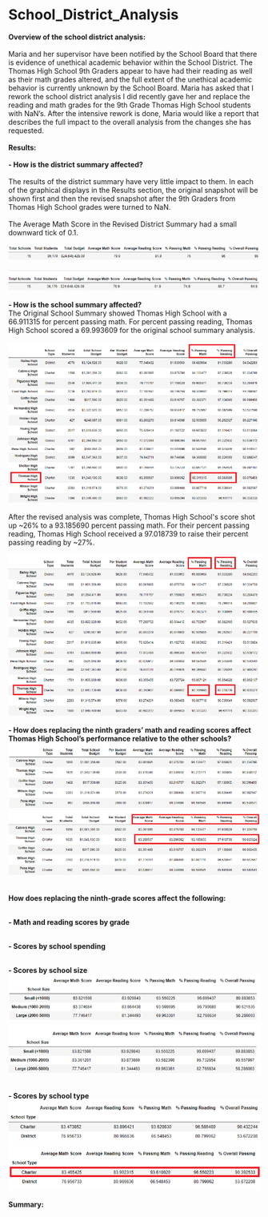 # School_District_Analysis

**Overview of the school district analysis: <br><br>**
Maria and her supervisor have been notified by the School Board that there is evidence of unethical academic behavior within the School District.  The Thomas High School 9th Graders appear to have had their reading as well as their math grades altered, and the full extent of the unethical academic behavior is currently unknown by the School Board. Maria has asked that I rework the school district analysis I did recently gave her and replace the reading and math grades for the 9th Grade Thomas High School students with NaN’s. After the intensive rework is done, Maria would like a report that describes the full impact to the overall analysis from the changes she has requested. <br>
<br>
**Results:<br><br>** 
  **- How is the district summary affected?**<br><br>
  The results of the district summary have very little impact to them.  In each of the graphical displays in the Results section, the original snapshot will be shown first and then the revised snapshot after the 9th Graders from Thomas High School grades were turned to NaN.<br><br>
The Average Math Score in the Revised District Summary had a small downward tick of 0.1.<br><br>
 ![original_district_summary_df](Resources/original_district_summary_df.png)<br>
 <br>
 ![revised_district_summary_df](Resources/revised_district_summary_df.png)<br>
<br>
  **- How is the school summary affected?** <br>
  The Original School Summary showed Thomas High School with a 66.911315 for percent passing math.  For percent passing reading, Thomas High School scored a 69.993609 for the original school summary analysis.<br><br>
![original_school_summary_df](Resources/original_school_summary_df.png)<br>
<br>
After the revised analysis was complete, Thomas High School's score shot up ~26% to a 93.185690 percent passing math.  For their percent passing reading, Thomas High School received a 97.018739 to raise their percent passing reading by ~27%.<br><br>
![revised_school_summary_df](Resources/revised_school_summary_df.png)<br>
<br>
  **- How does replacing the ninth graders’ math and reading scores affect Thomas High School’s performance relative to the other schools?** <br>
  ![original_top_five](Resources/original_top_five.png)<br>
  ![revised_top_five](Resources/revised_top_five.png)<br>
<br><br>
  **How does replacing the ninth-grade scores affect the following:** <br>
<br>

   **- Math and reading scores by grade**<br>
<br>

   **- Scores by school spending**<br>
<br>

   **- Scores by school size**<br>
   ![original_scores_school_size](Resources/original_scores_school_size.png)<br>
   ![revised_scores_school_size](Resources/revised_scores_school_size.png)<br>
<br>

   **- Scores by school type**<br>
   ![original_scores_school_type](Resources/original_scores_school_type.png)<br>
   ![revised_scores_school_type](Resources/revised_scores_school_type.png)<br>
<br>
**Summary:<br><br>**
